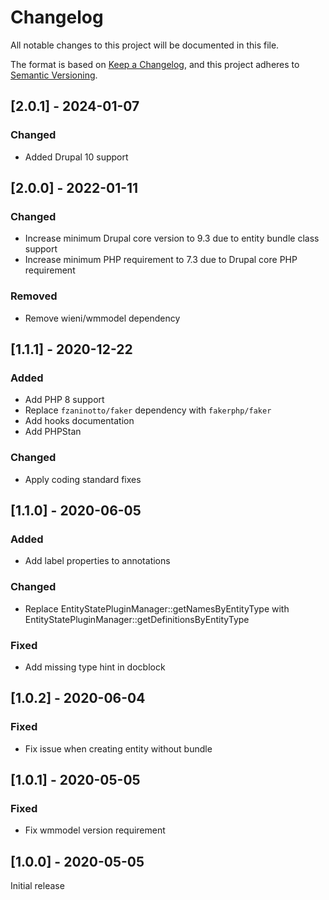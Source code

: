 # Changelog
All notable changes to this project will be documented in this file.

The format is based on [Keep a Changelog](https://keepachangelog.com/en/1.0.0/),
and this project adheres to [Semantic Versioning](https://semver.org/spec/v2.0.0.html).

## [2.0.1] - 2024-01-07
### Changed
- Added Drupal 10 support

## [2.0.0] - 2022-01-11
### Changed
- Increase minimum Drupal core version to 9.3 due to entity bundle class support
- Increase minimum PHP requirement to 7.3 due to Drupal core PHP requirement

### Removed
- Remove wieni/wmmodel dependency

## [1.1.1] - 2020-12-22
### Added
- Add PHP 8 support 
- Replace `fzaninotto/faker` dependency with `fakerphp/faker`
- Add hooks documentation
- Add PHPStan

### Changed
- Apply coding standard fixes

## [1.1.0] - 2020-06-05
### Added
- Add label properties to annotations

### Changed
- Replace EntityStatePluginManager::getNamesByEntityType with EntityStatePluginManager::getDefinitionsByEntityType

### Fixed
- Add missing type hint in docblock

## [1.0.2] - 2020-06-04
### Fixed
- Fix issue when creating entity without bundle

## [1.0.1] - 2020-05-05
### Fixed
- Fix wmmodel version requirement

## [1.0.0] - 2020-05-05
Initial release
